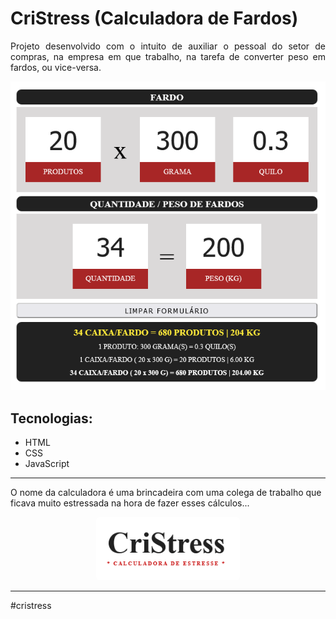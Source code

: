 
<h1 align="left">CriStress (Calculadora de Fardos)</h1>

<p align="justify">Projeto desenvolvido com o intuito de auxiliar o pessoal do setor de compras, na empresa em que trabalho, na tarefa de converter peso em fardos, ou vice-versa. </p>

<div style="text-align: center"><img src='.github/tela.png'></div>

<h2>Tecnologias:</h2>

<ul>
    <li>HTML</li>
    <li>CSS</li>
    <li>JavaScript</li>
</ul>
<hr>
<p align="justfy">O nome da calculadora é uma brincadeira com uma colega de trabalho que ficava muito estressada na hora de fazer esses cálculos...</p>
<div style="text-align: center"><img src='.github/img02.png' style="border-radius:5px;width:230px"></div>

<hr>
#cristress

